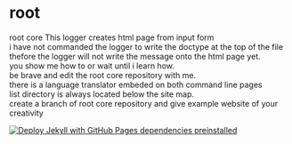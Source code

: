 # root
root core
This logger creates html page from input form<br>
i have not commanded the logger to write the doctype at the top of the file<br>
thefore the logger will not write the message onto the html page yet.<br>
you show me how to or wait until i learn how.<br>
be brave and edit the root core repository with me.<br>
there is a language translator embeded on both command line pages<br>
list directory is always located below the site map.<br>
create a branch of root core repository and give example website of your creativity<br>

[![Deploy Jekyll with GitHub Pages dependencies preinstalled](https://github.com/jehovahsays/root/actions/workflows/jekyll-gh-pages.yml/badge.svg?branch=main)](https://github.com/jehovahsays/root/actions/workflows/jekyll-gh-pages.yml)
